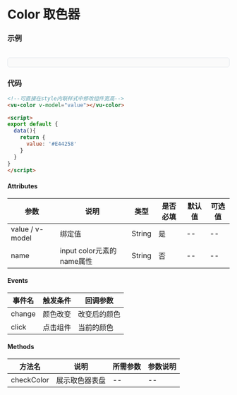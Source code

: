 # Color 取色器

### 示例
<br>
<div style="border:1px solid #e4e7ed;border-radius:5px;padding:10px;background-color:#FAFAFA;">
  <vu-color v-model="value"></vu-color>
</div>

<script>
export default {
  data(){
    return {
      value: '#E44258'
    }
  }
}
</script>

### 代码
```html
<!--可直接在style内联样式中修改组件宽高-->
<vu-color v-model="value"></vu-color>

<script>
export default {
  data(){
    return {
      value: '#E44258'
    }
  }
}
</script>
```

#### Attributes
| 参数 | 说明 | 类型 | 是否必填 | 默认值 | 可选值 |
| ---  | --- | ---  | ---      | ---   | ---   |
| value / v-model | 绑定值 | String | 是 | -- | -- |
| name | input color元素的name属性 | String | 否 | -- | -- |


#### Events
| 事件名 | 触发条件 | 回调参数 |
|  ---  | ---  | ---  | 
| change | 颜色改变 | 改变后的颜色 |
| click | 点击组件 | 当前的颜色 |


#### Methods
| 方法名 | 说明 | 所需参数 | 参数说明 |
|  ---  | ---  | ---  | --- |
| checkColor | 展示取色器表盘 | --  | -- |
